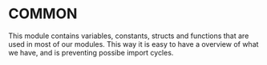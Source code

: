 # COMMON

This module contains variables, constants, structs and functions that are used in most of our modules. This way it is easy to have a overview of what we have, and is preventing possibe import cycles.


